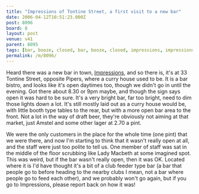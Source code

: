 ```yaml
---
title: "Impressions of Tontine Street, a first visit to a new bar"
date: 2006-04-12T10:51:23.000Z
post: 8096
board: 8
layout: post
venue: v41
parent: 8095
tags: [bar, booze, closed, bar, booze, closed, impressions, impressions]
permalink: /m/8096/
---
```

Heard there was a new bar in town, <a href="/wiki/impressions">Impressions</a>, and so there is, it's at 33 Tontine Street, opposite Pipers, where a curry house used to be. It is a bar bistro, and looks like it's open daytimes too, though we didn't go in until the evening. Got there about 8.30 or 9pm maybe, and though the sign says open it was hard to be sure. It's a very bright bar, far too bright, need to dim those lights down a lot. It's still mostly laid out as a curry house would be, with little booth type tables to the rear, but with a more open bar area to the front. Not a lot in the way of draft beer, they're obviously not aiming at that market, just Amstel and some other lager at 2.70 a pint.

We were the only customers in the place for the whole time (one pint) that we were there, and now I'm starting to think that it wasn't really open at all, and the staff were just too polite to tell us. One member of staff was sat in the middle of the floor scrubbing like Lady Macbeth at some imagined spot. This was weird, but if the bar wasn't really open, then it was OK. Located where it is I'd have thought it's a bit of a club feeder type bar (a bar that people go to before heading to the nearby clubs I mean, not a bar where people go to feed each other), and we probably won't go again, but if you go to Impressions, please report back on how it was!
